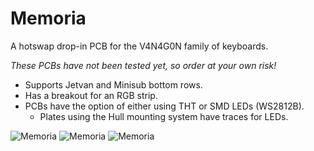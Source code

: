 # Memoria
 A hotswap drop-in PCB for the V4N4G0N family of keyboards.

 *These PCBs have not been tested yet, so order at your own risk!*
 
 - Supports Jetvan and Minisub bottom rows.
 - Has a breakout for an RGB strip.
 - PCBs have the option of either using THT or SMD LEDs (WS2812B).
   + Plates using the Hull mounting system have traces for LEDs.

![Memoria](https://i.imgur.com/CQLJ4b7.png)
![Memoria](https://i.imgur.com/QLvSIRP.png)
![Memoria](https://i.imgur.com/ChXjPet.png)